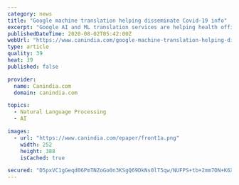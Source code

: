 ```yaml
---
category: news
title: "Google machine translation helping disseminate Covid-19 info"
excerpt: "Google AI and ML translation services are helping health officials communicate with people in languages they understand to dissemi"
publishedDateTime: 2020-08-02T05:42:00Z
webUrl: "https://www.canindia.com/google-machine-translation-helping-disseminate-covid-19-info/"
type: article
quality: 39
heat: 39
published: false

provider:
  name: Canindia.com
  domain: canindia.com

topics:
  - Natural Language Processing
  - AI

images:
  - url: "https://www.canindia.com/epaper/front1a.png"
    width: 252
    height: 388
    isCached: true

secured: "D5pxVC1gGeqd06PmTNZoGo0n3KSgQ69DkNs0lT5qw/NUFPS+tb+2mm7DN+K6X+qn2jS89QYS3mRJMnWPnxadgo98bazR7Ji00bEa42gBwVKMs+u5IU1TTyEmMM9l5HgGfZd5QwrOKt5avf7vQwN8tMlKqEDr/BhSmSsN6RZwMsv9HFn1IqrNZRUvgaEQmsCIAz9cw1zj2Jk5oi5jjUzlPufeTmEDLmnKi18AEdnzLZBTACMNO5Goszn/auRIgtAErODktbAtQUzUcz/OtBL2UdTLdXprxvWVM6JXUm6VvesaducDPdlYnnMlCmuxsHSRqKOnrNAOECtQ/9cTwby31A==;HEHKrJR2BoOIpRH6yFwu2g=="
---
```


